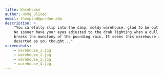 ```yaml
---
title: Warehouse
author: Home_Sliced
email: thompsnd@purdue.edu
description: >
    "You carefully slip into the damp, moldy warehouse, glad to be out of the rain.
    No sooner have your eyes adjusted to the drab lighting when a dull explosion
    breaks the monotony of the pounding rain. It seems this warehouse is not as
    deserted as you thought..."
screenshots:
    - warehouse_1.jpg
    - warehouse_2.jpg
    - warehouse_3.jpg
    - warehouse_4.jpg
---
```

